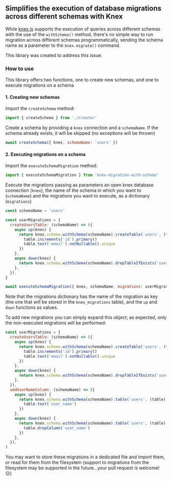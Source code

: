 ## Simplifies the execution of database migrations across different schemas with Knex

While [knex.js](https://github.com/knex/knex) supports the execution of queries across different schemas with the use of the `withSchema()` method, there's no simple way to run migration across different schemas programmatically, sending the schema name as a parameter to the `knex.migrate()` command.

This library was created to address this issue.

### How to use

This library offers two functions, one to create new schemas, and one to execute migrations on a schema

#### 1. Creating new schemas

Import the `createSchema` method:

```js
import { createSchema } from './creator'
```

Create a schema by providing a `knex` connection and a `schemaName`. If the schema already exists, it will be skipped (no exceptions will be thrown)

```js
await createSchema({ knex, schemaName: 'users' })
```

#### 2. Executing migrations on a schema

Import the `executeSchemaMigration` method:

```js
import { executeSchemaMigration } from 'knex-migration-with-schema'
```

Execute the migrations passing as parameters an open knex database connection (`knex`), the name of the schema in which you want to (`schemaName`) and the migrations you want to execute, as a dictionary (`migrations`)

```js
const schemaName = 'users'

const userMigrations = {
  createUsersTable: (schemaName) => ({
    async up(knex) {
      return knex.schema.withSchema(schemaName).createTable('users', (table) => {
        table.increments('id').primary()
        table.text('email').notNullable().unique
      })
    },
    async down(knex) {
      return knex.schema.withSchema(schemaName).dropTableIfExists('users')
    },
  }),
}

await executeSchemaMigration({ knex, schemaName, migrations: userMigrations })
```

Note that the migrations dictionary has the name of the migration as key (the one that will be stored in the `knex_migrations` table), and the `up` and `down` functions as values.

To add new migrations you can simply expand this object; as expected, only the non-executed migrations will be performed:

```js
const userMigrations = {
  createUsersTable: (schemaName) => ({
    async up(knex) {
      return knex.schema.withSchema(schemaName).createTable('users', (table) => {
        table.increments('id').primary()
        table.text('email').notNullable().unique
      })
    },
    async down(knex) {
      return knex.schema.withSchema(schemaName).dropTableIfExists('users')
    },
  }),
  addUserNameColumn: (schemaName) => ({
    async up(knex) {
      return knex.schema.withSchema(schemaName).table('users', (table) => {
        table.text('user_name')
      })
    },
    async down(knex) {
      return knex.schema.withSchema(schemaName).table('users', (table) => {
        table.dropColumn('user_name')
      })
    },
  }),
)
```

You may want to store these migrations in a dedicated file and import them, or read for them from the filesystem (support to migrations from the filesystem may be supported in the future...your pull request is welcome! 😉)
